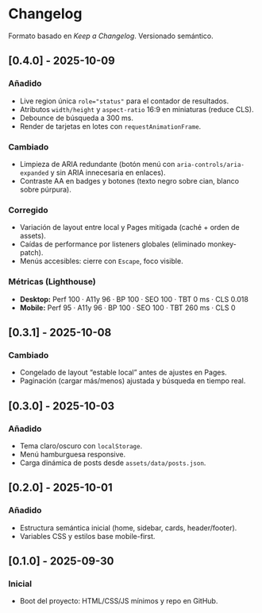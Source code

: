 # Changelog

Formato basado en _Keep a Changelog_. Versionado semántico.

## [0.4.0] - 2025-10-09
### Añadido
- Live region única `role="status"` para el contador de resultados.
- Atributos `width/height` y `aspect-ratio` 16:9 en miniaturas (reduce CLS).
- Debounce de búsqueda a 300 ms.
- Render de tarjetas en lotes con `requestAnimationFrame`.

### Cambiado
- Limpieza de ARIA redundante (botón menú con `aria-controls/aria-expanded` y sin ARIA innecesaria en enlaces).
- Contraste AA en badges y botones (texto negro sobre cian, blanco sobre púrpura).

### Corregido
- Variación de layout entre local y Pages mitigada (caché + orden de assets).
- Caídas de performance por listeners globales (eliminado monkey-patch).
- Menús accesibles: cierre con `Escape`, foco visible.

### Métricas (Lighthouse)
- **Desktop:** Perf 100 · A11y 96 · BP 100 · SEO 100 · TBT 0 ms · CLS 0.018
- **Mobile:** Perf 95 · A11y 96 · BP 100 · SEO 100 · TBT 260 ms · CLS 0

## [0.3.1] - 2025-10-08
### Cambiado
- Congelado de layout “estable local” antes de ajustes en Pages.
- Paginación (cargar más/menos) ajustada y búsqueda en tiempo real.

## [0.3.0] - 2025-10-03
### Añadido
- Tema claro/oscuro con `localStorage`.
- Menú hamburguesa responsive.
- Carga dinámica de posts desde `assets/data/posts.json`.

## [0.2.0] - 2025-10-01
### Añadido
- Estructura semántica inicial (home, sidebar, cards, header/footer).
- Variables CSS y estilos base mobile-first.

## [0.1.0] - 2025-09-30
### Inicial
- Boot del proyecto: HTML/CSS/JS mínimos y repo en GitHub.
